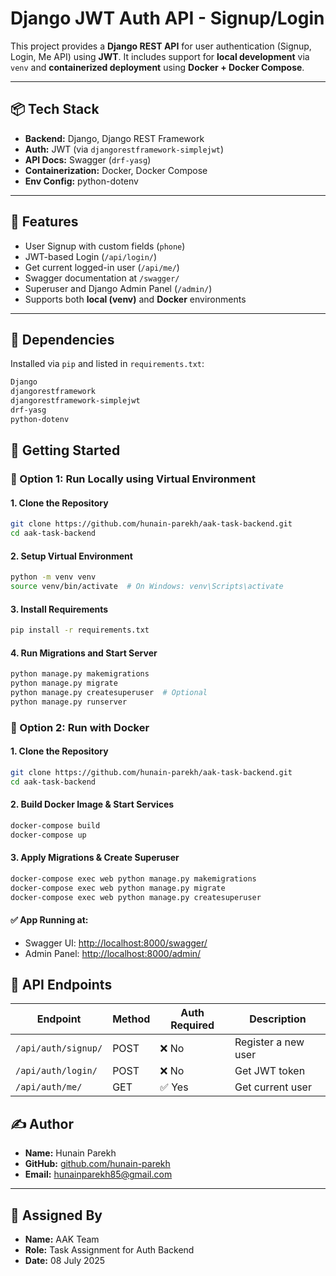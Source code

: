 # Django JWT Auth API - Signup/Login

This project provides a **Django REST API** for user authentication (Signup, Login, Me API) using **JWT**. It includes support for **local development** via `venv` and **containerized deployment** using **Docker + Docker Compose**.

---

## 📦 Tech Stack

- **Backend:** Django, Django REST Framework
- **Auth:** JWT (via `djangorestframework-simplejwt`)
- **API Docs:** Swagger (`drf-yasg`)
- **Containerization:** Docker, Docker Compose
- **Env Config:** python-dotenv

---

## 📂 Features

- User Signup with custom fields (`phone`)
- JWT-based Login (`/api/login/`)
- Get current logged-in user (`/api/me/`)
- Swagger documentation at `/swagger/`
- Superuser and Django Admin Panel (`/admin/`)
- Supports both **local (venv)** and **Docker** environments

---

## 🔧 Dependencies

Installed via `pip` and listed in `requirements.txt`:

```txt
Django
djangorestframework
djangorestframework-simplejwt
drf-yasg
python-dotenv
```

## 🚀 Getting Started

### 🔁 Option 1: Run Locally using Virtual Environment

#### 1. Clone the Repository

```bash
git clone https://github.com/hunain-parekh/aak-task-backend.git
cd aak-task-backend
```

#### 2. Setup Virtual Environment

```bash
python -m venv venv
source venv/bin/activate  # On Windows: venv\Scripts\activate
```

#### 3. Install Requirements

```bash
pip install -r requirements.txt
```

#### 4. Run Migrations and Start Server

```bash
python manage.py makemigrations
python manage.py migrate
python manage.py createsuperuser  # Optional
python manage.py runserver
```

### 🐳 Option 2: Run with Docker

#### 1. Clone the Repository

```bash
git clone https://github.com/hunain-parekh/aak-task-backend.git
cd aak-task-backend
```

#### 2. Build Docker Image & Start Services

```bash
docker-compose build
docker-compose up
```

#### 3. Apply Migrations & Create Superuser

```bash
docker-compose exec web python manage.py makemigrations
docker-compose exec web python manage.py migrate
docker-compose exec web python manage.py createsuperuser
```

#### ✅ App Running at:

- Swagger UI: [http://localhost:8000/swagger/](http://localhost:8000/swagger/)
- Admin Panel: [http://localhost:8000/admin/](http://localhost:8000/admin/)

## 🔐 API Endpoints

| Endpoint            | Method | Auth Required | Description         |
| ------------------- | ------ | ------------- | ------------------- |
| `/api/auth/signup/` | POST   | ❌ No         | Register a new user |
| `/api/auth/login/`  | POST   | ❌ No         | Get JWT token       |
| `/api/auth/me/`     | GET    | ✅ Yes        | Get current user    |

## ✍️ Author

- **Name:** Hunain Parekh
- **GitHub:** [github.com/hunain-parekh](https://github.com/hunain-parekh)
- **Email:** hunainparekh85@gmail.com

---

## 📝 Assigned By

- **Name:** AAK Team
- **Role:** Task Assignment for Auth Backend
- **Date:** 08 July 2025
